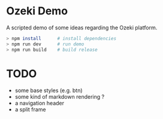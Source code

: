 # Ozeki Demo

A scripted demo of some ideas regarding the Ozeki platform.

```bash
> npm install      # install dependencies
> npm run dev      # run demo
> npm run build    # build release
```

# TODO

  * some base styles (e.g. btn)
  * some kind of markdown rendering ?
  * a navigation header
  * a split frame

